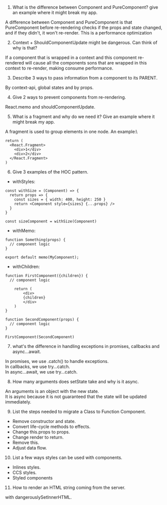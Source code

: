 1. What is the difference between Component and PureComponent? give an
example where it might break my app.

A difference between Component and PureComponent is that PureComponent
before re-rendering checks if the props and state changed, and if they
didn't, it won't re-render. This is a performance optimization

2. Context + ShouldComponentUpdate might be dangerous. Can think of why is
that?

If a component that is wrapped in a context and this component re-rendered
will cause all the components sons that are wrapped in this context to re-render,
making consume performance.

3. Describe 3 ways to pass information from a component to its PARENT.

By context-api, global states and by props.

4. Give 2 ways to prevent components from re-rendering.

React.memo and shouldComponentUpdate.

5. What is a fragment and why do we need it? Give an example where it might
break my app.

A fragment is used to group elements in one node. An example:\
```
return (
  <React.Fragment>
    <div>1</div>
    <div>2</div>
  </React.Fragment>
)
```


6. Give 3 examples of the HOC pattern.

- withStyles:

```
const withSize = (Component) => {
  return props => {
    const sizes = { width: 400, height: 250 }
    return <Component style={sizes} {...props} />
  }
}

const sizeComponent = withSize(Component)
```

- withMemo:

```
function Something(props) {
  // component logic
}

export default memo(MyComponent);

```

- withChildren:

```
function FirstComponent({children}) {
  // component logic

    return (
        <div>
        {children}
        </div>
    )
}

function SecondComponent(props) {
  // component logic
}

FirstComponent(SecondComponent)
```

7. what's the difference in handling exceptions in promises, callbacks and
async...await.

In promises, we use .catch() to handle exceptions.\
In callbacks, we use try...catch.\
In async...await, we use try...catch.

8. How many arguments does setState take and why is it async.

An arguments is an object with the new state.\
It is async because it is not guaranteed that the state will be updated immediately.

9.  List the steps needed to migrate a Class to Function Component.

- Remove constructor and state.
- Convert life-cycle methods to effects.
- Change this.props to props.
- Change render to return.
- Remove this.
- Adjust data flow.

10.  List a few ways styles can be used with components.

- Inlines styles.
- CCS styles.
- Styled components

11. How to render an HTML string coming from the server.

with dangerouslySetInnerHTML.